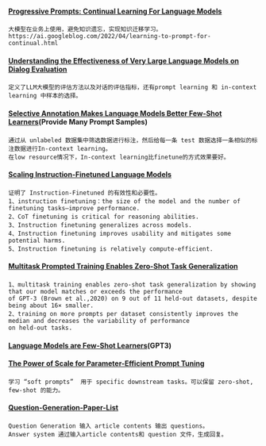 #### [Progressive Prompts: Continual Learning For Language Models](https://arxiv.org/pdf/2301.12314.pdf)
```
大模型在业务上使用，避免知识遗忘，实现知识迁移学习。
https://ai.googleblog.com/2022/04/learning-to-prompt-for-continual.html
```

#### [Understanding the Effectiveness of Very Large Language Models on Dialog Evaluation](https://arxiv.org/pdf/2301.12004.pdf)
```
定义了LLM大模型的评估方法以及对话的评估指标，还有prompt learning 和 in-context learning 中样本的选择。
```

#### [Selective Annotation Makes Language Models Better Few-Shot Learners](https://arxiv.org/pdf/2209.01975.pdf)(Provide Many Prompt Samples)
```
通过从 unlabeled 数据集中筛选数据进行标注，然后给每一条 test 数据选择一条相似的标注数据进行In-context learning。
在low resource情况下，In-context learning比finetune的方式效果要好。
```

#### [Scaling Instruction-Finetuned Language Models](https://arxiv.org/pdf/2210.11416.pdf)
```
证明了 Instruction-Finetuned 的有效性和必要性。
1、instruction finetuning：the size of the model and the number of finetuning tasks—improve performance.
2、CoT finetuning is critical for reasoning abilities.
3、Instruction finetuning generalizes across models.
4、Instruction finetuning improves usability and mitigates some potential harms.
5、Instruction finetuning is relatively compute-efficient.
```

#### [Multitask Prompted Training Enables Zero-Shot Task Generalization](https://arxiv.org/pdf/2110.08207.pdf)
```
1、multitask training enables zero-shot task generalization by showing that our model matches or exceeds the performance
of GPT-3 (Brown et al.,2020) on 9 out of 11 held-out datasets, despite being about 16× smaller. 
2、training on more prompts per dataset consistently improves the median and decreases the variability of performance
on held-out tasks. 
```

#### [Language Models are Few-Shot Learners](https://arxiv.org/pdf/2005.14165.pdf)(GPT3)

#### [The Power of Scale for Parameter-Efficient Prompt Tuning](https://aclanthology.org/2021.emnlp-main.243.pdf)
```
学习 “soft prompts”  用于 specific downstream tasks。可以保留 zero-shot, few-shot 的能力。
```

#### [Question-Generation-Paper-List](https://github.com/teacherpeterpan/Question-Generation-Paper-List)
```
Question Generation 输入 article contents 输出 questions。
Answer system 通过输入article contents和 question 文件，生成回复。
```
